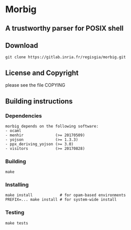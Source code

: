 # Morbig
 ## A trustworthy parser for POSIX shell

## Download

    git clone https://gitlab.inria.fr/regisgia/morbig.git

## License and Copyright

   please see the file COPYING

## Building instructions

### Dependencies

    morbig depends on the following software:
    - ocaml
    - menhir              (>= 20170509)
    - yojson              (>= 1.3.3)
    - ppx_deriving_yojson (>= 3.0)
    - visitors            (>= 20170828)

### Building

    make

### Installing

    make install            # for opam-based environments
    PREFIX=... make install # for system-wide install

### Testing

    make tests
